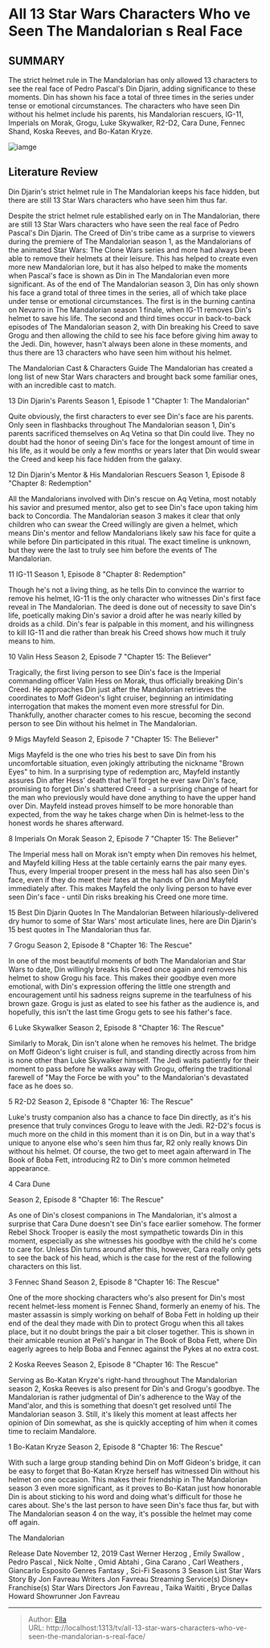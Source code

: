 # All 13 Star Wars Characters Who ve Seen The Mandalorian s Real Face


## SUMMARY 


 The strict helmet rule in The Mandalorian has only allowed 13 characters to see the real face of Pedro Pascal&#39;s Din Djarin, adding significance to these moments. 
 Din has shown his face a total of three times in the series under tense or emotional circumstances. 
 The characters who have seen Din without his helmet include his parents, his Mandalorian rescuers, IG-11, Imperials on Morak, Grogu, Luke Skywalker, R2-D2, Cara Dune, Fennec Shand, Koska Reeves, and Bo-Katan Kryze. 

![iamge](https://static1.srcdn.com/wordpress/wp-content/uploads/2023/12/img_975170e4ac02-1.jpeg)

## Literature Review
Din Djarin&#39;s strict helmet rule in The Mandalorian keeps his face hidden, but there are still 13 Star Wars characters who have seen him thus far.




Despite the strict helmet rule established early on in The Mandalorian, there are still 13 Star Wars characters who have seen the real face of Pedro Pascal&#39;s Din Djarin. The Creed of Din&#39;s tribe came as a surprise to viewers during the premiere of The Mandalorian season 1, as the Mandalorians of the animated Star Wars: The Clone Wars series and more had always been able to remove their helmets at their leisure. This has helped to create even more new Mandalorian lore, but it has also helped to make the moments when Pascal&#39;s face is shown as Din in The Mandalorian even more significant.
As of the end of The Mandalorian season 3, Din has only shown his face a grand total of three times in the series, all of which take place under tense or emotional circumstances. The first is in the burning cantina on Nevarro in The Mandalorian season 1 finale, when IG-11 removes Din&#39;s helmet to save his life. The second and third times occur in back-to-back episodes of The Mandalorian season 2, with Din breaking his Creed to save Grogu and then allowing the child to see his face before giving him away to the Jedi. Din, however, hasn&#39;t always been alone in these moments, and thus there are 13 characters who have seen him without his helmet.
            
 
 The Mandalorian Cast &amp; Characters Guide 
The Mandalorian has created a long list of new Star Wars characters and brought back some familiar ones, with an incredible cast to match.













 








 13  Din Djarin&#39;s Parents 
Season 1, Episode 1 &#34;Chapter 1: The Mandalorian&#34;
        

Quite obviously, the first characters to ever see Din&#39;s face are his parents. Only seen in flashbacks throughout The Mandalorian season 1, Din&#39;s parents sacrificed themselves on Aq Vetina so that Din could live. They no doubt had the honor of seeing Din&#39;s face for the longest amount of time in his life, as it would be only a few months or years later that Din would swear the Creed and keep his face hidden from the galaxy.





 12  Din Djarin&#39;s Mentor &amp; His Mandalorian Rescuers 
Season 1, Episode 8 &#34;Chapter 8: Redemption&#34;
        

All the Mandalorians involved with Din&#39;s rescue on Aq Vetina, most notably his savior and presumed mentor, also get to see Din&#39;s face upon taking him back to Concordia. The Mandalorian season 3 makes it clear that only children who can swear the Creed willingly are given a helmet, which means Din&#39;s mentor and fellow Mandalorians likely saw his face for quite a while before Din participated in this ritual. The exact timeline is unknown, but they were the last to truly see him before the events of The Mandalorian.





 11  IG-11 
Season 1, Episode 8 &#34;Chapter 8: Redemption&#34;
        

Though he&#39;s not a living thing, as he tells Din to convince the warrior to remove his helmet, IG-11 is the only character who witnesses Din&#39;s first face reveal in The Mandalorian. The deed is done out of necessity to save Din&#39;s life, poetically making Din&#39;s savior a droid after he was nearly killed by droids as a child. Din&#39;s fear is palpable in this moment, and his willingness to kill IG-11 and die rather than break his Creed shows how much it truly means to him.





 10  Valin Hess 
Season 2, Episode 7 &#34;Chapter 15: The Believer&#34;
        

Tragically, the first living person to see Din&#39;s face is the Imperial commanding officer Valin Hess on Morak, thus officially breaking Din&#39;s Creed. He approaches Din just after the Mandalorian retrieves the coordinates to Moff Gideon&#39;s light cruiser, beginning an intimidating interrogation that makes the moment even more stressful for Din. Thankfully, another character comes to his rescue, becoming the second person to see Din without his helmet in The Mandalorian.





 9  Migs Mayfeld 
Season 2, Episode 7 &#34;Chapter 15: The Believer&#34;


 







Migs Mayfeld is the one who tries his best to save Din from his uncomfortable situation, even jokingly attributing the nickname &#34;Brown Eyes&#34; to him. In a surprising type of redemption arc, Mayfeld instantly assures Din after Hess&#39; death that he&#39;ll forget he ever saw Din&#39;s face, promising to forget Din&#39;s shattered Creed - a surprising change of heart for the man who previously would have done anything to have the upper hand over Din. Mayfeld instead proves himself to be more honorable than expected, from the way he takes charge when Din is helmet-less to the honest words he shares afterward.





 8  Imperials On Morak 
Season 2, Episode 7 &#34;Chapter 15: The Believer&#34;
        

The Imperial mess hall on Morak isn&#39;t empty when Din removes his helmet, and Mayfeld killing Hess at the table certainly earns the pair many eyes. Thus, every Imperial trooper present in the mess hall has also seen Din&#39;s face, even if they do meet their fates at the hands of Din and Mayfeld immediately after. This makes Mayfeld the only living person to have ever seen Din&#39;s face - until Din risks breaking his Creed one more time.
            
 
 15 Best Din Djarin Quotes In The Mandalorian 
Between hilariously-delivered dry humor to some of Star Wars&#39; most articulate lines, here are Din Djarin&#39;s 15 best quotes in The Mandalorian thus far.









 7  Grogu 
Season 2, Episode 8 &#34;Chapter 16: The Rescue&#34;


 







In one of the most beautiful moments of both The Mandalorian and Star Wars to date, Din willingly breaks his Creed once again and removes his helmet to show Grogu his face. This makes their goodbye even more emotional, with Din&#39;s expression offering the little one strength and encouragement until his sadness reigns supreme in the tearfulness of his brown gaze. Grogu is just as elated to see his father as the audience is, and hopefully, this isn&#39;t the last time Grogu gets to see his father&#39;s face.





 6  Luke Skywalker 
Season 2, Episode 8 &#34;Chapter 16: The Rescue&#34;
        

Similarly to Morak, Din isn&#39;t alone when he removes his helmet. The bridge on Moff Gideon&#39;s light cruiser is full, and standing directly across from him is none other than Luke Skywalker himself. The Jedi waits patiently for their moment to pass before he walks away with Grogu, offering the traditional farewell of &#34;May the Force be with you&#34; to the Mandalorian&#39;s devastated face as he does so.





 5  R2-D2 
Season 2, Episode 8 &#34;Chapter 16: The Rescue&#34;
        

Luke&#39;s trusty companion also has a chance to face Din directly, as it&#39;s his presence that truly convinces Grogu to leave with the Jedi. R2-D2&#39;s focus is much more on the child in this moment than it is on Din, but in a way that&#39;s unique to anyone else who&#39;s seen him thus far, R2 only really knows Din without his helmet. Of course, the two get to meet again afterward in The Book of Boba Fett, introducing R2 to Din&#39;s more common helmeted appearance.





 4  Cara Dune 

Season 2, Episode 8 &#34;Chapter 16: The Rescue&#34;
        

As one of Din&#39;s closest companions in The Mandalorian, it&#39;s almost a surprise that Cara Dune doesn&#39;t see Din&#39;s face earlier somehow. The former Rebel Shock Trooper is easily the most sympathetic towards Din in this moment, especially as she witnesses his goodbye with the child he&#39;s come to care for. Unless Din turns around after this, however, Cara really only gets to see the back of his head, which is the case for the rest of the following characters on this list.





 3  Fennec Shand 
Season 2, Episode 8 &#34;Chapter 16: The Rescue&#34;
        

One of the more shocking characters who&#39;s also present for Din&#39;s most recent helmet-less moment is Fennec Shand, formerly an enemy of his. The master assassin is simply working on behalf of Boba Fett in holding up their end of the deal they made with Din to protect Grogu when this all takes place, but it no doubt brings the pair a bit closer together. This is shown in their amicable reunion at Peli&#39;s hangar in The Book of Boba Fett, where Din eagerly agrees to help Boba and Fennec against the Pykes at no extra cost.





 2  Koska Reeves 
Season 2, Episode 8 &#34;Chapter 16: The Rescue&#34;
        

Serving as Bo-Katan Kryze&#39;s right-hand throughout The Mandalorian season 2, Koska Reeves is also present for Din&#39;s and Grogu&#39;s goodbye. The Mandalorian is rather judgmental of Din&#39;s adherence to the Way of the Mand&#39;alor, and this is something that doesn&#39;t get resolved until The Mandalorian season 3. Still, it&#39;s likely this moment at least affects her opinion of Din somewhat, as she is quickly accepting of him when it comes time to reclaim Mandalore.





 1  Bo-Katan Kryze 
Season 2, Episode 8 &#34;Chapter 16: The Rescue&#34;


 







With such a large group standing behind Din on Moff Gideon&#39;s bridge, it can be easy to forget that Bo-Katan Kryze herself has witnessed Din without his helmet on one occasion. This makes their friendship in The Mandalorian season 3 even more significant, as it proves to Bo-Katan just how honorable Din is about sticking to his word and doing what&#39;s difficult for those he cares about. She&#39;s the last person to have seen Din&#39;s face thus far, but with The Mandalorian season 4 on the way, it&#39;s possible the helmet may come off again.
        


 The Mandalorian 

 Release Date   November 12, 2019    Cast   Werner Herzog , Emily Swallow , Pedro Pascal , Nick Nolte , Omid Abtahi , Gina Carano , Carl Weathers , Giancarlo Esposito    Genres   Fantasy ,  Sci-Fi    Seasons   3    Season List   Star Wars    Story By   Jon Favreau    Writers   Jon Favreau    Streaming Service(s)   Disney&#43;    Franchise(s)   Star Wars    Directors   Jon Favreau , Taika Waititi , Bryce Dallas Howard    Showrunner   Jon Favreau    





---

> Author: [Ella](https://instagram.hk.cn/)  
> URL: http://localhost:1313/tv/all-13-star-wars-characters-who-ve-seen-the-mandalorian-s-real-face/  

